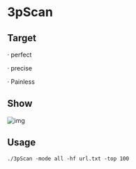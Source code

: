 # 3pScan

## Target

· perfect

· precise

· Painless

## Show

![img](./image/img.gif)

## Usage
```
./3pScan -mode all -hf url.txt -top 100
```



